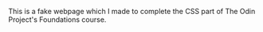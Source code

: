 This is a fake webpage which I made to complete the CSS part of The Odin Project's Foundations course.